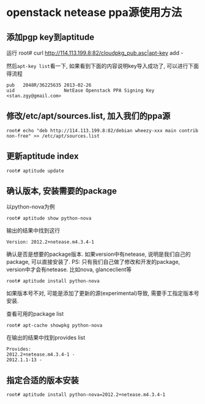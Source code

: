 # openstack netease ppa源使用方法

## 添加pgp key到aptitude

运行
    root# curl http://114.113.199.8:82/cloudpkg_pub.asc|apt-key add -

然后`apt-key list`看一下, 如果看到下面的内容说明key导入成功了, 可以进行下面得流程

    pub   2048R/36225635 2013-02-26
    uid                  NetEase Openstack PPA Signing Key <stan.zgy@gmail.com>


## 修改/etc/apt/sources.list, 加入我们的ppa源

    root# echo "deb http://114.113.199.8:82/debian wheezy-xxx main contrib non-free" >> /etc/apt/sources.list


## 更新aptitude index

    root# aptitude update


## 确认版本, 安装需要的package

以python-nova为例

    root# aptitude show python-nova

输出的结果中找到这行

    Version: 2012.2+netease.m4.3.4-1

确认是否是想要的package版本. 如果version中有netease, 说明是我们自己的package, 可以直接安装了.
PS: 只有我们自己做了修改和开发的package, version中才会有netease. 比如nova, glanceclient等

    root# aptitude install python-nova

如果版本号不对, 可能是添加了更新的源(experimental)导致, 需要手工指定版本号安装.

查看可用的package list

    root# apt-cache showpkg python-nova

在输出的结果中找到provides list

    Provides:
    2012.2+netease.m4.3.4-1 -
    2012.1.1-13 -

## 指定合适的版本安装

    root# aptitude install python-nova=2012.2+netease.m4.3.4-1
